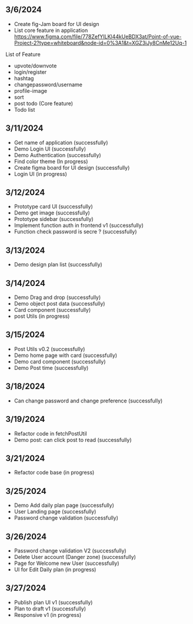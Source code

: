 ## 3/6/2024
- Create fig-Jam board for UI design
- List core feature in application
https://www.figma.com/file/778ZefYILKl44kUeBDX3at/Point-of-vue-Project-2?type=whiteboard&node-id=0%3A1&t=XGZ3iJy8CnMe12Uq-1

List of Feature
- upvote/downvote
- login/register
- hashtag
- changepassword/username
- profile-image
- sort
- post todo (Core feature)
- Todo list 

## 3/11/2024
- Get name of application (successfully)
- Demo Login UI (successfully)
- Demo Authentication (successfully)
- Find color theme (In progress)
- Create figma board for UI design (successfully)
- Login UI (in progress)

## 3/12/2024
- Prototype card UI (successfully)
- Demo get image (successfully)
- Prototype sidebar (successfully)
- Implement function auth in frontend v1 (successfully)
- Function check password is secre ? (successfully)
## 3/13/2024
- Demo design plan list (successfully)
## 3/14/2024
- Demo Drag and drop (successfully)
- Demo object post data (successfully)
- Card component (successfully)
- post Utils (in progress)

## 3/15/2024
- Post Utils v0.2 (successfully)
- Demo home page with card (successfully)
- Demo card component (successfully)
- Demo Post time (successfully)

## 3/18/2024
- Can change password and change preference (successfully)
## 3/19/2024
- Refactor code in fetchPostUtil
- Demo post: can click post to read (successfully)

## 3/21/2024
- Refactor code base  (in progress)

## 3/25/2024
- Demo Add daily plan page (successfully)
- User Landing page  (successfully)
- Password change validation (successfully)

## 3/26/2024
- Password change validation V2 (successfully)
- Delete User account (Danger zone) (successfully)
- Page for Welcome new User (successfully)
- UI for Edit Daily plan (in progress)

## 3/27/2024
- Publish plan UI v1 (successfully)
- Plan to draft v1 (successfully)
- Responsive v1 (in progress)